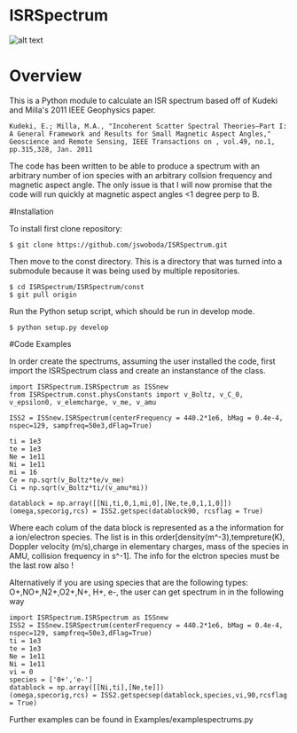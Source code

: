 # ISRSpectrum
![alt text](https://raw.github.com/jswoboda/ISRSpectrum/master/logofig.png "ISR Spectrum")
# Overview
This is a Python module to calculate an ISR spectrum  based off of Kudeki and Milla's 2011 IEEE Geophysics paper. 

	Kudeki, E.; Milla, M.A., "Incoherent Scatter Spectral Theories—Part I: A General Framework and Results for Small Magnetic Aspect Angles," Geoscience and Remote Sensing, IEEE Transactions on , vol.49, no.1, pp.315,328, Jan. 2011

The code has been written to be able to produce a spectrum with an arbitrary number of ion species with an arbitrary collsion frequency and magnetic aspect angle. The only issue is that I will now promise that the code will run quickly at magnetic aspect angles <1 degree perp to B. 
 
#Installation

To install first clone repository:

	$ git clone https://github.com/jswoboda/ISRSpectrum.git

Then move to the const directory. This is a directory that was turned into a submodule because it was being used by multiple repositories.

	$ cd ISRSpectrum/ISRSpectrum/const
	$ git pull origin
	
Run the Python setup script, which should be run in develop mode.

	$ python setup.py develop
	
#Code Examples

In order create the spectrums, assuming the user installed the code, first import the ISRSpectrum class and create an instanstance of the class.

	import ISRSpectrum.ISRSpectrum as ISSnew
	from ISRSpectrum.const.physConstants import v_Boltz, v_C_0, v_epsilon0, v_elemcharge, v_me, v_amu
	
	ISS2 = ISSnew.ISRSpectrum(centerFrequency = 440.2*1e6, bMag = 0.4e-4, nspec=129, sampfreq=50e3,dFlag=True)

    ti = 1e3
    te = 1e3
    Ne = 1e11
    Ni = 1e11
    mi = 16
    Ce = np.sqrt(v_Boltz*te/v_me)
    Ci = np.sqrt(v_Boltz*ti/(v_amu*mi))

    datablock = np.array([[Ni,ti,0,1,mi,0],[Ne,te,0,1,1,0]])
    (omega,specorig,rcs) = ISS2.getspec(datablock90, rcsflag = True)
Where each colum of the data block is represented as a the information for a ion/electron species. The list is in this order[density(m^-3),tempreture(K), Doppler velocity (m/s),charge in elementary charges, mass of the species in AMU, collision frequency in s^-1]. The info for the elctron species must be the last row also !

Alternatively if you are using species that are the following types: O+,NO+,N2+,O2+,N+, H+, e-, the user can get spectrum in in the following way

	import ISRSpectrum.ISRSpectrum as ISSnew
	ISS2 = ISSnew.ISRSpectrum(centerFrequency = 440.2*1e6, bMag = 0.4e-4, nspec=129, sampfreq=50e3,dFlag=True)
	ti = 1e3
	te = 1e3
   	Ne = 1e11
   	Ni = 1e11
   	vi = 0
   	species = ['0+','e-']
	datablock = np.array([[Ni,ti],[Ne,te]])
	(omega,specorig,rcs) = ISS2.getspecsep(datablock,species,vi,90,rcsflag = True)
	
	
Further examples can be found in Examples/examplespectrums.py